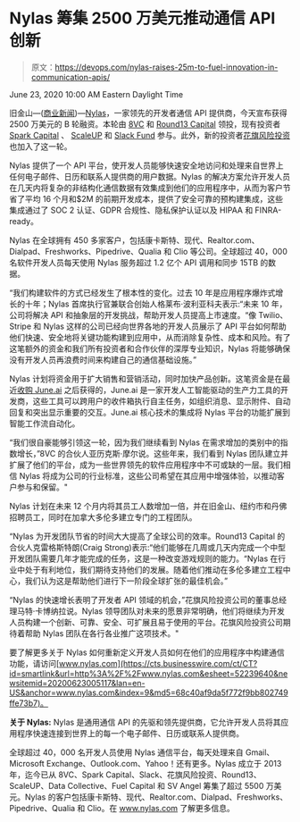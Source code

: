 # Nylas 筹集 2500 万美元推动通信 API 创新

> 原文：<https://devops.com/nylas-raises-25m-to-fuel-innovation-in-communication-apis/>

<time datetime="2020-06-23T14:00:00Z">June 23, 2020 10:00 AM Eastern Daylight Time</time>

旧金山—([商业新闻](https://www.businesswire.com/))—[Nylas](https://cts.businesswire.com/ct/CT?id=smartlink&url=https%3A%2F%2Fwww.nylas.com%2F&esheet=52239640&newsitemid=20200623005117&lan=en-US&anchor=Nylas&index=1&md5=a3b4f3ffde8f9241a4f816695595d928)，一家领先的开发者通信 API 提供商，今天宣布获得 2500 万美元的 B 轮融资。本轮由 [8VC](https://cts.businesswire.com/ct/CT?id=smartlink&url=https%3A%2F%2F8vc.com%2F&esheet=52239640&newsitemid=20200623005117&lan=en-US&anchor=8VC&index=2&md5=99bb05e66f565e6ac74656d25db3ffd4) 和 [Round13 Capital](https://cts.businesswire.com/ct/CT?id=smartlink&url=http%3A%2F%2Fround13.com%2F&esheet=52239640&newsitemid=20200623005117&lan=en-US&anchor=Round13+Capital&index=3&md5=140f06b6fdae8d43eb10f5abda19d877) 领投，现有投资者 [Spark Capital](https://cts.businesswire.com/ct/CT?id=smartlink&url=https%3A%2F%2Fwww.sparkcapital.com%2F&esheet=52239640&newsitemid=20200623005117&lan=en-US&anchor=Spark+Capital&index=4&md5=0c19d165aaa095d5bf0d32c98f482e2f) 、 [ScaleUP](https://cts.businesswire.com/ct/CT?id=smartlink&url=https%3A%2F%2Fwww.scale-up.vc%2F&esheet=52239640&newsitemid=20200623005117&lan=en-US&anchor=ScaleUP&index=5&md5=1e66feec30b6c3828ea9b1c09aa447ca) 和 [Slack Fund](https://cts.businesswire.com/ct/CT?id=smartlink&url=https%3A%2F%2Fslack.com%2Fdevelopers%2Ffund&esheet=52239640&newsitemid=20200623005117&lan=en-US&anchor=Slack+Fund&index=6&md5=83d7a58d04cbaba45cfccfa836f8d5ba) 参与。此外，新的投资者[花旗风险投资](https://cts.businesswire.com/ct/CT?id=smartlink&url=https%3A%2F%2Fciti.com%2Fventures%2Findex.html&esheet=52239640&newsitemid=20200623005117&lan=en-US&anchor=Citi+Ventures&index=7&md5=ba5eb4b453e85a0bcf48b77b4b5ebed1)也加入了这一轮。

Nylas 提供了一个 API 平台，使开发人员能够快速安全地访问和处理来自世界上任何电子邮件、日历和联系人提供商的用户数据。Nylas 的解决方案允许开发人员在几天内将复杂的非结构化通信数据有效集成到他们的应用程序中，从而为客户节省了平均 16 个月和$2M 的前期开发成本，提供了安全可靠的预构建集成，这些集成通过了 SOC 2 认证、GDPR 合规性、隐私保护认证以及 HIPAA 和 FINRA-ready。

Nylas 在全球拥有 450 多家客户，包括康卡斯特、现代、Realtor.com、Dialpad、Freshworks、Pipedrive、Qualia 和 Clio 等公司。全球超过 40，000 名软件开发人员每天使用 Nylas 服务超过 1.2 亿个 API 调用和同步 15TB 的数据。

“我们构建软件的方式已经发生了根本性的变化。过去 10 年是应用程序爆炸式增长的十年；Nylas 首席执行官兼联合创始人格莱布·波利亚科夫表示:“未来 10 年，公司将解决 API 和抽象层的开发挑战，帮助开发人员提高上市速度。“像 Twilio、Stripe 和 Nylas 这样的公司已经向世界各地的开发人员展示了 API 平台如何帮助他们快速、安全地将关键功能构建到应用中，从而消除复杂性、成本和风险。有了这笔额外的资金和我们所有投资者和合作伙伴的深厚专业知识，Nylas 将能够确保没有开发人员再浪费时间来构建自己的通信基础设施。”

Nylas 计划将资金用于扩大销售和营销活动，同时加快产品创新。这笔资金是在最近[收购 June.ai](https://cts.businesswire.com/ct/CT?id=smartlink&url=https%3A%2F%2Fwww.prnewswire.com%2Fnews-releases%2Fnylas-announces-acquisition-of-juneai-301025023.html&esheet=52239640&newsitemid=20200623005117&lan=en-US&anchor=acquisition+of+June.ai&index=8&md5=07320daf575431d4089eb6e1fa557e36) 之后获得的，June.ai 是一家开发人工智能驱动的生产力工具的开发商，这些工具可以跨用户的收件箱执行自主任务，如组织消息、显示附件、自动回复和突出显示重要的交互。June.ai 核心技术的集成将 Nylas 平台的功能扩展到智能工作流自动化。

“我们很自豪能够引领这一轮，因为我们继续看到 Nylas 在需求增加的类别中的指数增长，”8VC 的合伙人亚历克斯·摩尔说。这些年来，我们看到 Nylas 团队建立并扩展了他们的平台，成为一些世界领先的软件应用程序中不可或缺的一层。我们相信 Nylas 将成为公司的行业标准，这些公司希望在其应用中增强体验，以推动客户参与和保留。"

Nylas 计划在未来 12 个月内将其员工人数增加一倍，并在旧金山、纽约市和丹佛招聘员工，同时在加拿大多伦多建立专门的工程团队。

“Nylas 为开发团队节省的时间大大提高了全球公司的效率。Round13 Capital 的合伙人克雷格斯特朗(Craig Strong)表示:“他们能够在几周或几天内完成一个中型开发团队需要几年才能完成的任务，这是一种改变游戏规则的能力。“Nylas 在行业中处于有利地位，我们期待支持他们的发展。随着他们推动在多伦多建立工程中心，我们认为这是帮助他们进行下一阶段全球扩张的最佳机会。”

“Nylas 的快速增长表明了开发者 API 领域的机会，”花旗风险投资公司的董事总经理马特·卡博纳拉说。Nylas 领导团队对未来的愿景非常明确，他们将继续为开发人员构建一个创新、可靠、安全、可扩展且易于使用的平台。花旗风险投资公司期待着帮助 Nylas 团队在各行各业推广这项技术。"

要了解更多关于 Nylas 如何重新定义开发人员如何在他们的应用程序中构建通信功能，请访问[www.nylas.com](https://cts.businesswire.com/ct/CT?id=smartlink&url=http%3A%2F%2Fwww.nylas.com&esheet=52239640&newsitemid=20200623005117&lan=en-US&anchor=www.nylas.com&index=9&md5=68c40af9da5f772f9bb802749ffe73b7)。

**关于 Nylas:** Nylas 是通用通信 API 的先驱和领先提供商，它允许开发人员将其应用程序快速连接到世界上的每一个电子邮件、日历或联系人提供商。

全球超过 40，000 名开发人员使用 Nylas 通信平台，每天处理来自 Gmail、Microsoft Exchange、Outlook.com、Yahoo！还有更多。Nylas 成立于 2013 年，迄今已从 8VC、Spark Capital、Slack、花旗风险投资、Round13、ScaleUP、Data Collective、Fuel Capital 和 SV Angel 筹集了超过 5500 万美元。Nylas 的客户包括康卡斯特、现代、Realtor.com、Dialpad、Freshworks、Pipedrive、Qualia 和 Clio。在 www.nylas.com 了解更多信息。